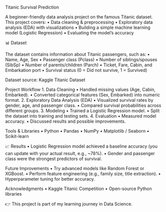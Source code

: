 
Titanic Survival Prediction

A beginner-friendly data analysis project on the famous Titanic dataset. This project covers:
	•	Data cleaning & preprocessing
	•	Exploratory data analysis (EDA) with visualizations
	•	Building a simple machine learning model (Logistic Regression)
	•	Evaluating the model’s accuracy


📊 Dataset

The dataset contains information about Titanic passengers, such as:
	•	Name, Age, Sex
	•	Passenger class (Pclass)
	•	Number of siblings/spouses (SibSp)
	•	Number of parents/children (Parch)
	•	Ticket, Fare, Cabin, and Embarkation port
	•	Survival status (0 = Did not survive, 1 = Survived)

Dataset source: Kaggle Titanic Dataset


 Project Workflow
	1.	Data Cleaning
	•	Handled missing values (Age, Cabin, Embarked).
	•	Converted categorical features (Sex, Embarked) into numeric format.
	2.	Exploratory Data Analysis (EDA)
	•	Visualized survival rates by gender, age, and passenger class.
	•	Compared survival probabilities across different groups.
	3.	Modeling
	•	Trained a Logistic Regression model.
	•	Split the dataset into training and testing sets.
	4.	Evaluation
	•	Measured model accuracy.
	•	Discussed results and possible improvements.
 

 Tools & Libraries
	•	Python
	•	Pandas
	•	NumPy
	•	Matplotlib / Seaborn
	•	Scikit-learn


📈 Results
	•	Logistic Regression model achieved a baseline accuracy (you can update with your actual result, e.g., ~78%).
	•	Gender and passenger class were the strongest predictors of survival.


  Future Improvements
	•	Try advanced models like Random Forest or XGBoost.
	•	Perform feature engineering (e.g., family size, title extraction).
	•	Hyperparameter tuning for better accuracy.


  Acknowledgments
	•	Kaggle Titanic Competition
	•	Open-source Python libraries


👉 This project is part of my learning journey in Data Science.

